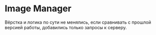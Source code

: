 <!-- [![Build status](https://ci.appveyor.com/api/projects/status/ae35byric51pdfn4?svg=true)](https://ci.appveyor.com/project/LiquidAssContainer/ahj-dnd) -->

# Image Manager

<!-- [Ссылка на GitHub Pages](https://liquidasscontainer.github.io/ahj_dnd/). -->

Вёрстка и логика по сути не менялись, если сравнивать с прошлой версией работы, добавились только запросы к серверу.
